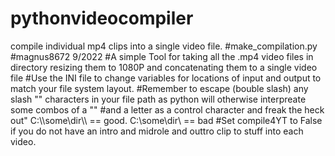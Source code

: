 # pythonvideocompiler
compile individual mp4 clips into a single video file.
#make_compilation.py 
#magnus8672 9/2022
#A simple Tool for taking all the .mp4 video files in directory resizing them to 1080P and concatenating them to a single video file
#Use the INI file  to change variables for locations of input and output to match your file system layout.
#Remember to escape (bouble slash) any slash "\" characters in your file path as python will otherwise interpreate some combos of a "\" 
#and a letter as a control character and freak the heck out" C:\\\some\\dir\\\ == good. C:\some\dir\ == bad
#Set compile4YT to False if you do not have an intro and midrole and outtro clip to stuff into each video.
